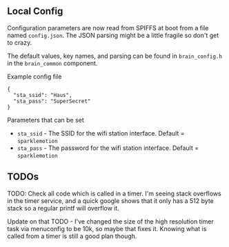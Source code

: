 ## Local Config

Configuration parameters are now read from SPIFFS at boot from a file named `config.json`. The JSON parsing might be a little fragile so don't get to crazy.

The default values, key names, and parsing can be found in `brain_config.h` in the `brain_common` component.

Example config file

    {
      "sta_ssid": "Haus",
      "sta_pass": "SuperSecret"
    }

Parameters that can be set

   - `sta_ssid` - The SSID for the wifi station interface. Default = `sparklemotion`
   - `sta_pass` - The password for the wifi station interface. Default = `sparklemotion`
   

## TODOs

TODO: Check all code which is called in a timer. I'm seeing stack overflows in the timer service, and a quick google shows that it only has a 512 byte stack so a regular printf will overflow it.

Update on that TODO - I've changed the size of the high resolution timer task via menuconfig to be 10k, so maybe that fixes it. Knowing what is called from a timer is still a good plan though.

